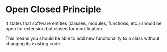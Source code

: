 # Open Closed Principle

It states that software entities (classes, modules, functions, etc.) should be open for extension but closed for modification. 

This means you should be able to add new functionality to a class without changing its existing code.